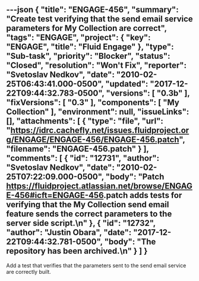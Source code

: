 ---json
{
  "title": "ENGAGE-456",
  "summary": "Create test verifying that the send email service parameters for My Collection are correct",
  "tags": "ENGAGE",
  "project": {
    "key": "ENGAGE",
    "title": "Fluid Engage"
  },
  "type": "Sub-task",
  "priority": "Blocker",
  "status": "Closed",
  "resolution": "Won't Fix",
  "reporter": "Svetoslav Nedkov",
  "date": "2010-02-25T06:43:41.000-0500",
  "updated": "2017-12-22T09:44:32.783-0500",
  "versions": [
    "0.3b"
  ],
  "fixVersions": [
    "0.3"
  ],
  "components": [
    "My Collection"
  ],
  "environment": null,
  "issueLinks": [],
  "attachments": [
    {
      "type": "file",
      "url": "https://idrc.cachefly.net/issues.fluidproject.org/ENGAGE/ENGAGE-456/ENGAGE-456.patch",
      "filename": "ENGAGE-456.patch"
    }
  ],
  "comments": [
    {
      "id": "12731",
      "author": "Svetoslav Nedkov",
      "date": "2010-02-25T07:22:09.000-0500",
      "body": "Patch <https://fluidproject.atlassian.net/browse/ENGAGE-456#icft=ENGAGE-456>.patch adds tests for verifying that the My Collection send email feature sends the correct parameters to the server side script.\n"
    },
    {
      "id": "12732",
      "author": "Justin Obara",
      "date": "2017-12-22T09:44:32.781-0500",
      "body": "The repository has been archived.\n"
    }
  ]
}
---
Add a test that verifies that the parameters sent to the send email service are correctly built.

        